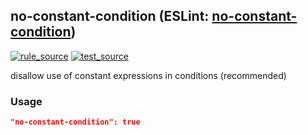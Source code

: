 <!-- Start:AutoDoc:: Modify `src/readme/rules.ts` and run `gulp readme` to update block -->
## no-constant-condition (ESLint: [no-constant-condition](http://eslint.org/docs/rules/no-constant-condition))
[![rule_source](https://img.shields.io/badge/%F0%9F%93%8F%20rule-source-green.svg)](https://github.com/buzinas/tslint-eslint-rules/blob/master/src/rules/noConstantConditionRule.ts)
[![test_source](https://img.shields.io/badge/%F0%9F%93%98%20test-source-blue.svg)](https://github.com/buzinas/tslint-eslint-rules/blob/master/src/test/rules/noConstantConditionRuleTests.ts)

disallow use of constant expressions in conditions (recommended)

### Usage

```json
"no-constant-condition": true
```

<!-- End:AutoDoc -->
